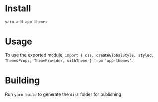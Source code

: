 # Install

`yarn add app-themes`

# Usage

To use the exported module, `import { css, createGlobalStyle, styled, ThemedProps, ThemeProvider, withTheme } from 'app-themes'`.

# Building

Run `yarn build` to generate the `dist` folder for publishing.
